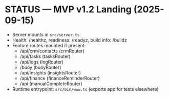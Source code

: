 # STATUS — MVP v1.2 Landing (2025-09-15)
- Server mounts in `src/server.ts`
- Health: /healthz, readiness: /readyz, build info: /buildz
- Feature routes mounted if present:
  - /api/crm/contacts (crmRouter)
  - /api/tasks (tasksRouter)
  - /api/logs (logRouter)
  - /buoy (buoyRouter)
  - /api/insights (insightsRouter)
  - /api/finance (financeReminderRouter)
  - /api (manualCompleteRouter)
- Runtime entrypoint: `src/bin/www.ts` (exports app for tests elsewhere)
